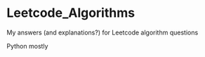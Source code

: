 # Leetcode_Algorithms
My answers (and explanations?) for Leetcode algorithm questions
 
Python mostly
